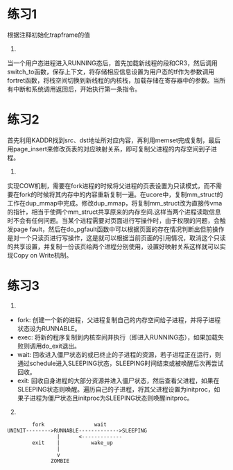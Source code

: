 # 练习1

根据注释初始化trapframe的值

1. 
  当一个用户态进程进入RUNNING态后，首先加载新线程的段和CR3，然后调用switch_to函数，保存上下文，将存储相应信息设置为用户态的tf作为参数调用fortret函数，将栈空间切换到新线程的内核栈，加载存储在寄存器中的参数。当所有中断和系统调用返回后，开始执行第一条指令。

# 练习2

首先利用KADDR找到src、dst地址所对应内容，再利用memset完成复制，最后用page_insert来修改页表的对应映射关系，即可复制父进程的内存空间到子进程。

1. 
  实现COW机制，需要在fork进程的时候将父进程的页表设置为只读模式，而不需要在fork的时候将其内存中的内容重新复制一遍。在ucore中，复制mm_struct的工作在dup_mmap中完成。修改dup_mmap，将复制mm_struct改为直接传vma的指针，相当于使两个mm_struct共享原来的内存空间.这样当两个进程读取信息时不会有任何问题。当某个进程需要对页面进行写操作时，由于权限的问题，会触发page fault，然后在do_pgfault函数中可以根据页面的存在情况判断出但前操作是对一个只读页进行写操作，这是就可以根据当前页面的引用情况，取消这个只读的共享设置，并复制一份该页给两个进程分别使用，设置好映射关系这样就可以实现Copy on Write机制。

# 练习3

1. 
  - fork: 创建一个新的进程，父进程复制自己的内存空间给子进程，并将子进程状态设为RUNNABLE。  
  - exec: 将新的程序复制到内核空间并执行（即进入RUNNING态），如果加载失败则调用do_exit退出。  
  - wait: 回收进入僵尸状态的或已终止的子进程的资源，若子进程正在运行，则通过schedule进入SLEEPING状态，SLEEPING时间结束或被唤醒后次再尝试回收。  
  - exit: 回收自身进程的大部分资源并进入僵尸状态，然后查看父进程，如果在SLEEPING状态则唤醒。遍历自己的子进程，将其父进程设置为initproc，如果子进程为僵尸状态且initproc为SLEEPING状态则唤醒initproc。

2. 

```
        fork                wait
UNINIT-------->RUNNABLE------------->SLEEPING
                |      <-------------
        exit    |          wake_up
                |
                v
              ZOMBIE
```

